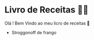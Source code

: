 # Livro de Receitas :man_cook: #

Olá ! Bem Vindo ao meu licro de receitas :wave:

- Stroggonoff de frango

